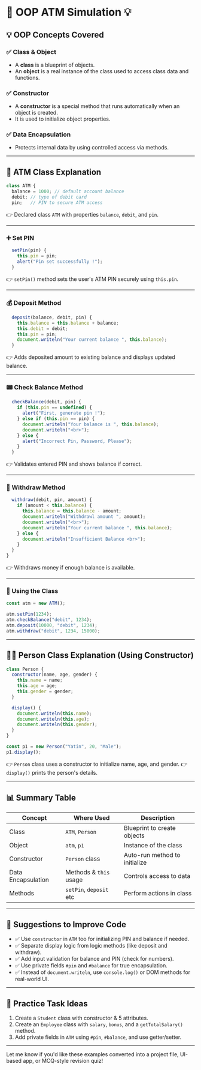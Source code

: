 # 🏦 OOP ATM Simulation 💡

## 💡 OOP Concepts Covered

### ✅ Class & Object

* A **class** is a blueprint of objects.
* An **object** is a real instance of the class used to access class data and functions.

### ✅ Constructor

* A **constructor** is a special method that runs automatically when an object is created.
* It is used to initialize object properties.

### ✅ Data Encapsulation

* Protects internal data by using controlled access via methods.

---

## 🔐 ATM Class Explanation

```js
class ATM {
  balance = 1000; // default account balance
  debit; // type of debit card
  pin;   // PIN to secure ATM access
```

👉 Declared class `ATM` with properties `balance`, `debit`, and `pin`.

---

### ➕ Set PIN

```js
  setPin(pin) {
    this.pin = pin;
    alert("Pin set successfully !");
  }
```

👉 `setPin()` method sets the user's ATM PIN securely using `this.pin`.

---

### 💰 Deposit Method

```js
  deposit(balance, debit, pin) {
    this.balance = this.balance + balance;
    this.debit = debit;
    this.pin = pin;
    document.writeln("Your current balance ", this.balance);
  }
```

👉 Adds deposited amount to existing balance and displays updated balance.

---

### 📟 Check Balance Method

```js
  checkBalance(debit, pin) {
    if (this.pin == undefined) {
      alert("First, generate pin !");
    } else if (this.pin == pin) {
      document.writeln("Your balance is ", this.balance);
      document.writeln("<br>");
    } else {
      alert("Incorrect Pin, Password, Please");
    }
  }
```

👉 Validates entered PIN and shows balance if correct.

---

### 💸 Withdraw Method

```js
  withdraw(debit, pin, amount) {
    if (amount < this.balance) {
      this.balance = this.balance - amount;
      document.writeln("Withdrawl amount ", amount);
      document.writeln("<br>");
      document.writeln("Your current balance ", this.balance);
    } else {
      document.writeln("Insufficient Balance <br>");
    }
  }
}
```

👉 Withdraws money if enough balance is available.

---

### 🎯 Using the Class

```js
const atm = new ATM();

atm.setPin(1234);
atm.checkBalance("debit", 1234);
atm.deposit(10000, "debit", 1234);
atm.withdraw("debit", 1234, 15000);
```

---

## 🧑‍💼 Person Class Explanation (Using Constructor)

```js
class Person {
  constructor(name, age, gender) {
    this.name = name;
    this.age = age;
    this.gender = gender;
  }

  display() {
    document.writeln(this.name);
    document.writeln(this.age);
    document.writeln(this.gender);
  }
}

const p1 = new Person("Yatin", 20, "Male");
p1.display();
```

👉 `Person` class uses a constructor to initialize name, age, and gender.
👉 `display()` prints the person's details.

---

## 📊 Summary Table

| Concept            | Where Used              | Description                   |
| ------------------ | ----------------------- | ----------------------------- |
| Class              | `ATM`, `Person`         | Blueprint to create objects   |
| Object             | `atm`, `p1`             | Instance of the class         |
| Constructor        | `Person` class          | Auto-run method to initialize |
| Data Encapsulation | Methods & `this` usage  | Controls access to data       |
| Methods            | `setPin`, `deposit` etc | Perform actions in class      |

---

## 📝 Suggestions to Improve Code

* ✅ Use `constructor` in `ATM` too for initializing PIN and balance if needed.
* ✅ Separate display logic from logic methods (like deposit and withdraw).
* ✅ Add input validation for balance and PIN (check for numbers).
* ✅ Use private fields `#pin` and `#balance` for true encapsulation.
* ✅ Instead of `document.writeln`, use `console.log()` or DOM methods for real-world UI.

---

## 💪 Practice Task Ideas

1. Create a `Student` class with constructor & 5 attributes.
2. Create an `Employee` class with `salary`, `bonus`, and a `getTotalSalary()` method.
3. Add private fields in `ATM` using `#pin`, `#balance`, and use getter/setter.

---

Let me know if you'd like these examples converted into a project file, UI-based app, or MCQ-style revision quiz!
